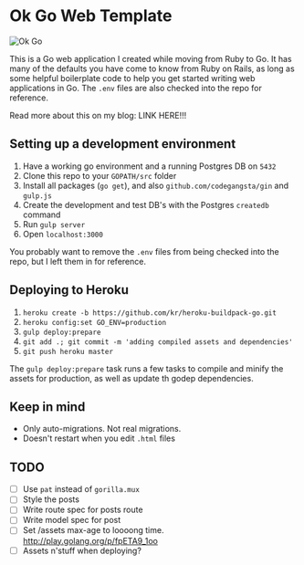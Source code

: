 Ok Go Web Template
===================

![Ok Go](http://i.vimeocdn.com/video/38089409_640.jpg)

This is a Go web application I created while moving from Ruby to Go. It has many of the defaults you have come to know from Ruby on Rails, as long as some helpful boilerplate code to help you get started writing web applications in Go. The `.env` files are also checked into the repo for reference.

Read more about this on my blog: LINK HERE!!!

Setting up a development environment
------------------------------------

1. Have a working go environment and a running Postgres DB on `5432`
2. Clone this repo to your `GOPATH/src` folder
2. Install all packages (`go get`), and also `github.com/codegangsta/gin` and `gulp.js`
3. Create the development and test DB's with the Postgres `createdb` command
3. Run `gulp server`
4. Open `localhost:3000`

You probably want to remove the `.env` files from being checked into the repo, but I left them in for reference.

Deploying to Heroku
--------------

1. `heroku create -b https://github.com/kr/heroku-buildpack-go.git`
2. `heroku config:set GO_ENV=production`
3. `gulp deploy:prepare`
4. `git add .; git commit -m 'adding compiled assets and dependencies'`
5. `git push heroku master`

The `gulp deploy:prepare` task runs a few tasks to compile and minify the assets for production, as well as update th godep dependencies.

Keep in mind
------------

- Only auto-migrations. Not real migrations.
- Doesn't restart when you edit `.html` files

TODO
----

- [ ] Use `pat` instead of `gorilla.mux`
- [ ] Style the posts
- [ ] Write route spec for posts route
- [ ] Write model spec for post
- [ ] Set /assets max-age to loooong time. http://play.golang.org/p/fpETA9_1oo
- [ ] Assets n'stuff when deploying?
